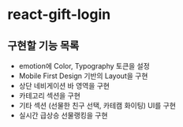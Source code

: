 # react-gift-login

## 구현할 기능 목록

- emotion에 Color, Typography 토큰을 설정
- Mobile First Design 기반의 Layout을 구현
- 상단 네비게이션 바 영역을 구현
- 카테고리 섹션을 구현
- 기타 섹션 (선물한 친구 선택, 카테캠 화이팅) UI를 구현
- 실시간 급상승 선물랭킹을 구현
